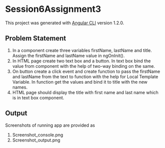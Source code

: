 # Session6Assignment3

This project was generated with [Angular CLI](https://github.com/angular/angular-cli) version 1.2.0.

## Problem Statement

1. In a component create three variables firstName, lastName and title. Assign the firstName and lastName value in ngOnInit().
2. In HTML page create two text box and a button. In text box bind the value from component with the help of two-way binding on the same.
3. On button create a click event and create function to pass the firstName and lastName from the text to function with the help for Local Template Variable. In function get the values and bind it to title with the new names.
4. HTML page should display the title with first name and last name which is in text box component.

## Output

Screenshots of running app are provided as
1. Screenshot_console.png
2. Screenshot_output.png

